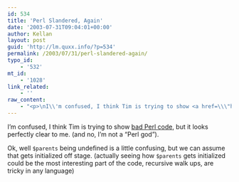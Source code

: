 ```yaml
---
id: 534
title: 'Perl Slandered, Again'
date: '2003-07-31T09:04:01+00:00'
author: Kellan
layout: post
guid: 'http://lm.quxx.info/?p=534'
permalink: /2003/07/31/perl-slandered-again/
typo_id:
    - '532'
mt_id:
    - '1028'
link_related:
    - ''
raw_content:
    - "<p>\nI\\'m confused, I think Tim is trying to show <a href=\\\"http://www.tbray.org/ongoing/When/200x/2003/07/31/PerlAngst\\\">bad Perl code</a>, but it looks perfectly clear to me. (and no, I\\'m not a \\\"Perl god\\\"). \n</p>\n<p>\nOk, well <code>$parents</code> being undefined is a little confusing, but we can assume that gets initialized off stage.  (actually seeing how <code>$parents</code> gets initialized could be the most interesting part of the code, recursive walk ups, are tricky in any language)\n</p>"
---
```


I’m confused, I think Tim is trying to show [bad Perl code](http://www.tbray.org/ongoing/When/200x/2003/07/31/PerlAngst), but it looks perfectly clear to me. (and no, I’m not a “Perl god”).

Ok, well `$parents` being undefined is a little confusing, but we can assume that gets initialized off stage. (actually seeing how `$parents` gets initialized could be the most interesting part of the code, recursive walk ups, are tricky in any language)